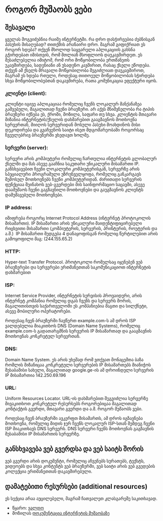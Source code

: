 # როგორ მუშაობს ვები

## შესავალი

ყველას მოგვიძებნია რაიმე ინტერნეტში. რა დრო დასჭირვებია ძებნისგან პასუხის მისაღებად? თითქმის არანაირი დრო. მაგრამ გიფიქრიათ ეს როგორ ხდება? თქვენ მხოლოდ საყვარელი აპლიკაციის გახსნა გჭირდებათ იმისთვის, რომ მთლიან მსოფლიოს დაუკავშირდეთ. ეს შესაძლებელია იმიტომ, რომ ორი მოწყობილობა ერთმანეთს უკავშირდება, სადენიანი ან უსადენო კავშირით, რასაც ქსელი ეწოდება. თქვენ ამ ქსელს მრავალი მოწყობილობა შეგიძლიათ დაუკავშიროთ, მაგრამ ეს ხდება რთული, როდესაც თითოეულ მოწყობილობას სჭირდება სხვა მოწყობილობებთან დაკავშირება, რათა კომუნიკაცია ეფექტური იყოს.

### კლიენტი (client): 

კლიენტი იგივე აპლიკაციაა რომელიც ჩვენს ლოკალურ მანქანაზეა გაშვებული, მაგალითად ჩვენი ბრაუზერი. არ აქვს მნიშვნელობა რა ტიპის ბრაუზერი იქნება ეს, ქრომი, მოზილა, საფარი თუ სხვა. კლიენტის მთავარი მიზანია ინტერნეტის/ქსელის დახმარებით გააგზავნოს მოთხოვნა სერვერთან, მიიღოს სერვერიდან მოსული პასუხი მოახდინოს მისი დეკოდირება და გვაჩვენოს საიტი ისეთ მდგომარეობაში როგორსაც ჩვეულებრივ ბრაუზერში ვხედავთ ხოლმე.

### სერვერი (server):

სერვერი არის კომპიუტერი რომელიც ჩართულია ინტერნეტის გლობალურ ქსელში და მას ასევე გააჩნია საკუთარი უნიკალური მისამართი IP. განსხვავებით ჩვენი ლოკალური კომპიუტერისგან, სერვერზე არის სპეციალური პროგრამული უზრუნველყოფა, რომელიც განკარგავს შემოსულ მოთხოვნებს ჩვენი კომპიუტერიდან. ძირითადი სერვერის ფუნქციაა შეინახოს ვებ-გვერდები მის საინფორმაციო საცავში, ასევე დაამუშაოს ჩვენი გაგზავნილი მოთხოვნები და გაუგზავნოს კლიენტს დამუშავებული მოთხოვნები.

### IP address:

იშიფრება როგორც Internet Protocol Address (ინტერნეტ პროტოკოლის მისამართი). IP მისამართი არის უნიკალური მაიდენტიფიცირებელი რიცხვითი მისამართი (კომპიუტერის, სერვერის, პრინტერის, როუტერის  და ა.შ.)  IP მისამართი შედგება 4 დანაყოფისგან რომელიც წერტილებით არის გამოყოფილი მაგ: (244.155.65.2)

### HTTP:

Hyper-text Transfer Protocol. პროტოკოლი რომელსაც იყენებენ ვებ ბრაუზერები და სერვერები ერთმანეთთან საკომუნიკაციოთ ინტერნეტის დახმარებით

### ISP:

Internet Service Provider, ინტერნეტის სერვისის პროვაიდერი, არის ინტერნეტ კომპანია რომელიც დგას ჩვენს და სერვერს შორის, მაგალითისთვის საქართველოში ეს კომპანიებია მაგთი და სილქნეტი, ასევე მობილური ოპერატორები.

როდესაც ჩვენ ბრაუზერში ჩავწერთ example.com-ს ამ დროს ISP ვალდებულია მიაკითხოს DNS (Domain Name Systems), რომელიც example.com-ს გადათარგმნის სერვერის IP მისამართად და გააგზავნის მოთხოვნას კონკრეტულ სერვერთან.

### DNS:

Domain Name System. ეს არის უხეშად რომ ვთქვათ მონაცემთა ბაზა რომლის მიზანიცაა კონკრეტული სერვერების IP მისამართებს მიანიჭოს შესაბამისი სახელი, მაგალითად google.ge-ის ამ დროინდელი სერვერის IP მისამართია 142.250.69.196

### URL:

Uniform Resources Locator. URL-ის დახმარებით შეგვიძლია სერვერზე მივაკითხოთ კონკრეტულ რესურსებს როგორებიცაა მაგალითად კონტაქტის გვერდი, მთავარი გვერდი და ა.შ.
როგორ მუშაობს ვები.

როდესაც ჩვენ ბრაუზერში ავკერფთ მისამართს, ამ დროს იგზავნება მოთხოვნა, რომელიც მიდის ჯერ ჩვენს ლოკალურ ISP-სთან შემდეგ ჩვენი ISP მიაკითხავს DNS სერვერს. DNS სერვერი ჩვენს მოთხოვნას გაგზავნის შესაბამისი IP მისამართის სერვერზე. 

## განსხვავება ვებ გვერდსა და ვებ საიტს შორის

ვებ გვერდი არის დოკუმენტი, რომელიც აჩვენებს სურათებს, ტექსტს, ვიდეოებს და სხვა კონტენტს ვებ ბრაუზერში, ვებ საიტი არის ვებ გვედების კოლექცია ერთმანეთთან დაკავშირებული. 

## დამატებითი რესურსები (additional resources)

ეს სექცია არაა აუცილებელი, მაგრამ ჩათვალეთ კლასგარეშე საკითხავად.

- წყარო: [ვალდო](https://val-do.com/blog/detail/63442ebdbb5f8b8e29c5a021)
- მოზილას [დოკუმენტაცია ინტერნეტის მუშაობაზე](https://developer.mozilla.org/en-US/docs/Learn/Common_questions/Web_mechanics/How_does_the_Internet_work)